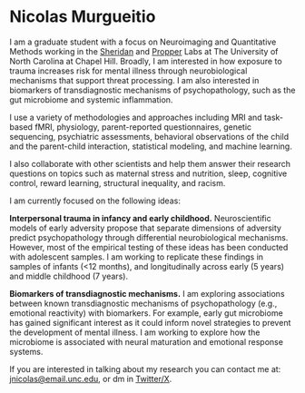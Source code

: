 #  **Nicolas Murgueitio**

I am a graduate student with a focus on Neuroimaging and Quantitative Methods working in the [Sheridan](https://circlelab.unc.edu/) and [Propper](https://beelab.web.unc.edu/) Labs at The University of North Carolina at Chapel Hill. Broadly, I am  interested in how exposure to  trauma increases risk for mental illness through neurobiological mechanisms that support threat processing. I am also interested in biomarkers of transdiagnostic mechanisms of psychopathology, such as the gut microbiome and systemic inflammation. 

I use a variety of methodologies and approaches including MRI and task-based fMRI, physiology, parent-reported questionnaires, genetic sequencing, psychiatric assessments, behavioral observations of the child and the parent-child interaction, statistical modeling, and machine learning. 

I also collaborate with other scientists and help them answer their research questions on topics such as maternal stress and nutrition, sleep, cognitive control, reward learning, structural inequality, and racism. 
    
I am currently focused on the following ideas: 

**Interpersonal trauma in infancy and early childhood.** Neuroscientific models of early adversity propose that separate dimensions of adversity predict psychopathology through differential neurobiological mechanisms. However, most of the empirical testing of these ideas has been conducted with adolescent samples. I am working to replicate these findings in samples of infants (<12 months), and longitudinally across early (5 years) and middle childhood (7 years). 

**Biomarkers of transdiagnostic mechanisms.** I am exploring associations between known transdiagnostic mechanisms of psychopathology (e.g., emotional reactivity) with biomarkers. For example, early gut microbiome has gained significant interest as it could inform novel strategies to prevent the development of mental illness. I am working to explore how the microbiome is associated with neural maturation and emotional response systems. 
   
If you are interested in talking about my research you can contact me at: [jnicolas@email.unc.edu](mailto:jnicolas@email.unc.edu), or dm in [Twitter/X](https://twitter.com/jnmurgueitio). 
